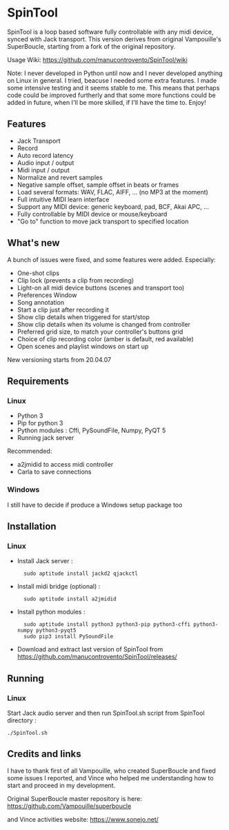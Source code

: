 # SpinTool

SpinTool is a loop based software fully controllable with any midi device,
synced with Jack transport. This version derives from original Vampouille's
SuperBoucle, starting from a fork of the original repository.

Usage Wiki:
https://github.com/manucontrovento/SpinTool/wiki

Note: I never developed in Python until now and I never developed anything
on Linux in general. I tried, beacuse I needed some extra features. I made 
some intensive testing and it seems stable to me.
This means that perhaps code could be improved furtherly and that some more
functions could be added in future, when I'll be more skilled, if I'll have
the time to. Enjoy!

## Features

* Jack Transport
* Record
* Auto record latency
* Audio input / output
* Midi input / output
* Normalize and revert samples
* Negative sample offset, sample offset in beats or frames
* Load several formats: WAV, FLAC, AIFF, ...  (no MP3 at the moment)
* Full intuitive MIDI learn interface
* Support any MIDI device: generic keyboard, pad, BCF, Akai APC, ...
* Fully controllable by MIDI device or mouse/keyboard
* "Go to" function to move jack transport to specified location

## What's new

A bunch of issues were fixed, and some features were added.
Especially:

* One-shot clips
* Clip lock (prevents a clip from recording)
* Light-on all midi device buttons (scenes and transport too)
* Preferences Window
* Song annotation
* Start a clip just after recording it
* Show clip details when triggered for start/stop
* Show clip details when its volume is changed from controller
* Preferred grid size, to match your controller's buttons grid
* Choice of clip recording color (amber is default, red available)
* Open scenes and playlist windows on start up

New versioning starts from 20.04.07

## Requirements

### Linux

* Python 3
* Pip for python 3
* Python modules : Cffi, PySoundFile, Numpy, PyQT 5
* Running jack server

Recommended:
* a2jmidid to access midi controller
* Carla to save connections

### Windows

I still have to decide if produce a Windows setup package too

## Installation

### Linux

* Install Jack server :

        sudo aptitude install jackd2 qjackctl

* Install midi bridge (optional) : 

        sudo aptitude install a2jmidid

* Install python modules : 

        sudo aptitude install python3 python3-pip python3-cffi python3-numpy python3-pyqt5
        sudo pip3 install PySoundFile

* Download and extract last version of SpinTool from https://github.com/manucontrovento/SpinTool/releases/

## Running

### Linux

Start Jack audio server and then run SpinTool.sh script from SpinTool directory :

	./SpinTool.sh

## Credits and links

I have to thank first of all Vampouille, who created SuperBoucle and fixed some
issues I reported, and Vince who helped me understanding how to start and proceed
in my development.

Original SuperBoucle master repository is here: 
	https://github.com/Vampouille/superboucle

and Vince activities website:
	https://www.sonejo.net/

